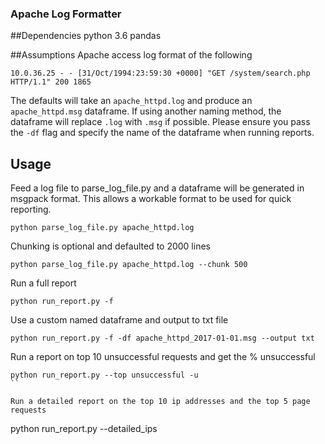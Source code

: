 ### Apache Log Formatter

##Dependencies
python 3.6
pandas

##Assumptions
Apache access log format of the following
```
10.0.36.25 - - [31/Oct/1994:23:59:30 +0000] "GET /system/search.php HTTP/1.1" 200 1865
```
The defaults will take an `apache_httpd.log` and produce an `apache_httpd.msg` dataframe. If using another naming method, the dataframe will replace `.log` with `.msg` if possible. Please ensure you pass the `-df` flag and specify the name of the dataframe when running reports.

## Usage

Feed a log file to parse_log_file.py and a dataframe will be generated in msgpack format. This allows a workable format to be used for quick reporting.

```
python parse_log_file.py apache_httpd.log
```

Chunking is optional and defaulted to 2000 lines

```
python parse_log_file.py apache_httpd.log --chunk 500
```

Run a full report

```
python run_report.py -f
```

Use a custom named dataframe and output to txt file
```
python run_report.py -f -df apache_httpd_2017-01-01.msg --output txt
```

Run a report on top 10 unsuccessful requests and get the % unsuccessful
```
python run_report.py --top unsuccessful -u
``

Run a detailed report on the top 10 ip addresses and the top 5 page requests
```
python run_report.py --detailed_ips
```

